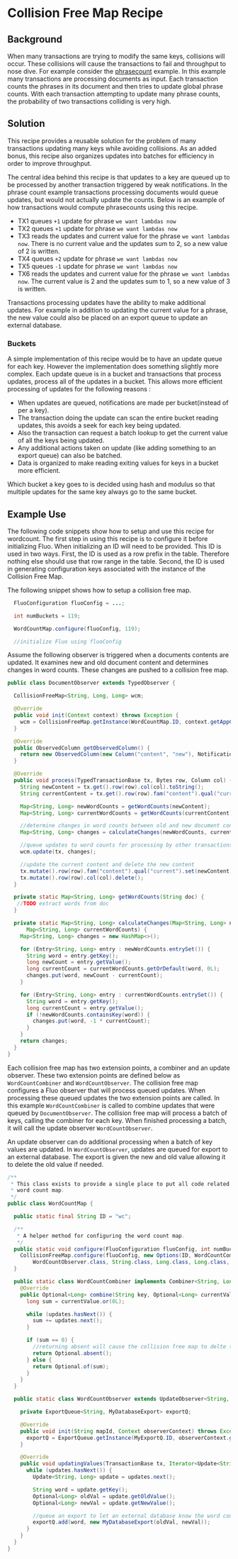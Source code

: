 # Collision Free Map Recipe

## Background

When many transactions are trying to modify the same keys, collisions will occur.
These collisions will cause the transactions to fail and throughput to nose
dive.  For example consider the [phrasecount] example.  In this example many
transactions are processing documents as input.  Each transaction counts the
phrases in its document and then tries to update global phrase counts.  With
each transaction attempting to update many phrase counts, the probability of
two transactions colliding is very high.

## Solution

This recipe provides a reusable solution for the problem of many transactions
updating many keys while avoiding collisions.  As an added bonus, this recipe
also organizes updates into batches for efficiency in order to improve
throughput.

The central idea behind this recipe is that updates to a key are queued up to
be processed by another transaction triggered by weak notifications.  In the
phrase count example transactions processing documents would queue updates,
but would not actually update the counts.  Below is an example of how
transactions would compute phrasecounts using this recipe.

 * TX1 queues `+1` update  for phrase `we want lambdas now`
 * TX2 queues `+1` update  for phrase `we want lambdas now`
 * TX3 reads the updates and current value for the phrase `we want lambdas now`.  There is no current value and the updates sum to 2, so a new value of 2 is written.
 * TX4 queues `+2` update  for phrase `we want lambdas now`
 * TX5 queues `-1` update  for phrase `we want lambdas now`
 * TX6 reads the updates and current value for the phrase `we want lambdas now`.  The current value is 2 and the updates sum to 1, so a new value of 3 is written.

Transactions processing updates have the ability to make additional updates.
For example in addition to updating the current value for a phrase, the new
value could also be placed on an export queue to update an external database.

### Buckets

A simple implementation of this recipe would be to have an update queue for
each key.  However the implementation does something slightly more complex.
Each update queue is in a bucket and transactions that process updates, process
all of the updates in a bucket.  This allows more efficient processing of
updates for the following reasons :

 * When updates are queued, notifications are made per bucket(instead of per a key).
 * The transaction doing the update can scan the entire bucket reading updates, this avoids a seek for each key being updated.  
 * Also the transaction can request a batch lookup to get the current value of all the keys being updated.
 * Any additional actions taken on update (like adding something to an export queue) can also be batched.
 * Data is organized to make reading exiting values for keys in a bucket more efficient.

Which bucket a key goes to is decided using hash and modulus so that multiple
updates for the same key always go to the same bucket.

## Example Use

The following code snippets show how to setup and use this recipe for
wordcount.  The first step in using this recipe is to configure it before
initializing Fluo.  When initializing an ID will need to be provided.  This ID
is used in two ways.  First, the ID is used as a row prefix in the table.
Therefore nothing else should use that row range in the table.  Second, the ID
is used in generating configuration keys associated with the instance of the
Collision Free Map.

The following snippet shows how to setup a collision free map.  

```java
  FluoConfiguration fluoConfig = ...;

  int numBuckets = 119;

  WordCountMap.configure(fluoConfig, 119);

  //initialize Fluo using fluoConfig

```

Assume the following observer is triggered when a documents contents are
updated.  It examines new and old document content and determines changes in
word counts.  These changes are pushed to a collision free map.

```java
public class DocumentObserver extends TypedObserver {

  CollisionFreeMap<String, Long, Long> wcm;

  @Override
  public void init(Context context) throws Exception {
    wcm = CollisionFreeMap.getInstance(WordCountMap.ID, context.getAppConfiguration());
  }

  @Override
  public ObservedColumn getObservedColumn() {
    return new ObservedColumn(new Column("content", "new"), NotificationType.STRONG);
  }

  @Override
  public void process(TypedTransactionBase tx, Bytes row, Column col) {
    String newContent = tx.get().row(row).col(col).toString();
    String currentContent = tx.get().row(row).fam("content").qual("current").toString("");

    Map<String, Long> newWordCounts = getWordCounts(newContent);
    Map<String, Long> currentWordCounts = getWordCounts(currentContent);

    //determine changes in word counts between old and new document content
    Map<String, Long> changes = calculateChanges(newWordCounts, currentWordCounts);    

    //queue updates to word counts for processing by other transactions
    wcm.update(tx, changes);

    //update the current content and delete the new content
    tx.mutate().row(row).fam("content").qual("current").set(newContent);
    tx.mutate().row(row).col(col).delete();
  }

  private static Map<String, Long> getWordCounts(String doc) {
   //TODO extract words from doc
  }

  private static Map<String, Long> calculateChanges(Map<String, Long> newWordCounts,
      Map<String, Long> currentWordCounts) {
    Map<String, Long> changes = new HashMap<>();

    for (Entry<String, Long> entry : newWordCounts.entrySet()) {
      String word = entry.getKey();
      long newCount = entry.getValue();
      long currentCount = currentWordCounts.getOrDefault(word, 0L);
      changes.put(word, newCount - currentCount);
    }

    for (Entry<String, Long> entry : currentWordCounts.entrySet()) {
      String word = entry.getKey();
      long currentCount = entry.getValue();
      if (!newWordCounts.containsKey(word)) {
        changes.put(word, -1 * currentCount);
      }
    }
    return changes;
  }
}
```

Each collision free map has two extension points, a combiner and an update
observer.  These two extension points are defined below as `WordCountCombiner`
and  `WordCountObserver`.  The collision free map configures a Fluo observer that
will process queued updates.  When processing these queued updates the two
extension points are called.  In this example `WordCountCombiner` is called to
combine updates that were queued by `DocumentObserver`. The collision free map
will process a batch of keys, calling the combiner for each key.  When finished
processing a batch, it will call the update observer `WordCountObserver`.

An update observer can do additional processing when a batch of key values are
updated.  In `WordCountObserver`, updates are queued for export to an external
database.  The export is given the new and old value allowing it to delete the
old value if needed.

```java
/**
 * This class exists to provide a single place to put all code related to the
 * word count map.
 */
public class WordCountMap {

  public static final String ID = "wc";

  /**
   * A helper method for configuring the word count map.
   */
  public static void configure(FluoConfiguration fluoConfig, int numBuckets) {
    CollisionFreeMap.configure(fluoConfig, new Options(ID, WordCountCombiner.class, 
        WordCountObserver.class, String.class, Long.class, Long.class, numBuckets));
  }

  public static class WordCountCombiner implements Combiner<String, Long, Long> {
    @Override
    public Optional<Long> combine(String key, Optional<Long> currentValue, Iterator<Long> updates) {
      long sum = currentValue.or(0L);

      while (updates.hasNext()) {
        sum += updates.next();
      }

      if (sum == 0) {
        //returning absent will cause the collision free map to delte the current key
        return Optional.absent();
      } else {
        return Optional.of(sum);
      }
    }
  }

  public static class WordCountObserver extends UpdateObserver<String, Long> {

    private ExportQueue<String, MyDatabaseExport> exportQ;

    @Override
    public void init(String mapId, Context observerContext) throws Exception {
      exportQ = ExportQueue.getInstance(MyExportQ.ID, observerContext.getAppConfiguration());
    }

    @Override
    public void updatingValues(TransactionBase tx, Iterator<Update<String, Long>> updates) {
      while (updates.hasNext()) {
        Update<String, Long> update = updates.next();

        String word = update.getKey();
        Optional<Long> oldVal = update.getOldValue();
        Optional<Long> newVal = update.getNewValue();

        //queue an export to let an external database know the word count has changed
        exportQ.add(word, new MyDatabaseExport(oldVal, newVal));
      }
    }
  }
}
```

[phrasecount]:https://github.com/fluo-io/phrasecount
